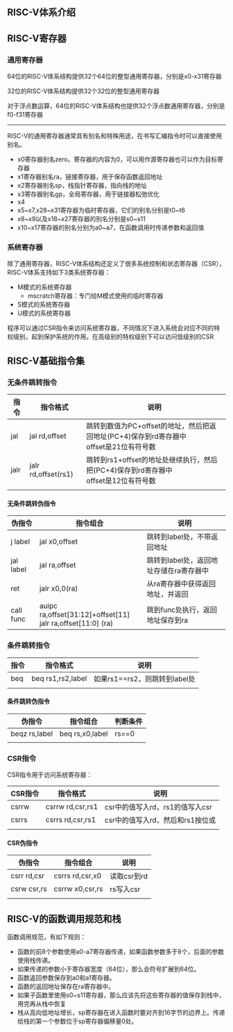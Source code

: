 ## RISC-V体系介绍

## RISC-V寄存器

### 通用寄存器

64位的RISC-V体系结构提供32个64位的整型通用寄存器，分别是x0-x31寄存器

32位的RISC-V体系结构提供32个32位的整型通用寄存器

对于浮点数运算，64位的RISC-V体系结构也提供32个浮点数通用寄存器，分别是f0-f31寄存器

------

RISC-V的通用寄存器通常具有别名和特殊用途，在书写汇编指令时可以直接使用别名。

- x0寄存器别名zero。寄存器的内容为0，可以用作源寄存器也可以作为目标寄存器
- x1寄存器别名ra，链接寄存器，用于保存函数返回地址
- x2寄存器别名sp，栈指针寄存器，指向栈的地址
- x3寄存器别名gp，全局寄存器，用于链接器松弛优化
- x4
- x5~x7,x28~x31寄存器为临时寄存器，它们的别名分别是t0~t6
- x8~x9以及x18~x27寄存器的别名分别是s0~s11
- x10~x17寄存器的别名分别为a0~a7，在函数调用时传递参数和返回值

### 系统寄存器

除了通用寄存器，RISC-V体系结构还定义了很多系统控制和状态寄存器（CSR），RISC-V体系支持如下3类系统寄存器：

- M模式的系统寄存器
  - mscratch寄存器：专门给M模式使用的临时寄存器
- S模式的系统寄存器
- U模式的系统寄存器

程序可以通过CSR指令来访问系统寄存器，不同情况下进入系统会对应不同的特权级别，起到保护系统的作用。在高级别的特权级别下可以访问低级别的CSR

## RISC-V基础指令集

### 无条件跳转指令

| 指令 | 指令格式            | 说明                                                         |
| ---- | ------------------- | ------------------------------------------------------------ |
| jal  | jal rd,offset       | 跳转到数值为PC+offset的地址，然后把返回地址(PC+4)保存到rd寄存器中<br />offset是21位有符号数 |
| jalr | jalr rd,offset(rs1) | 跳转到rs1+offset的地址处继续执行，然后把(PC+4)保存到rd寄存器中<br />offset是12位有符号数 |
|      |                     |                                                              |

#### 无条件跳转伪指令

| 伪指令    | 指令组合                                                     | 说明                                    |
| --------- | ------------------------------------------------------------ | --------------------------------------- |
| j label   | jal x0,offset                                                | 跳转到label处，不带返回地址             |
| jal label | jal ra,offset                                                | 跳转到label处，返回地址存储在ra寄存器中 |
| ret       | jalr x0,0(ra)                                                | 从ra寄存器中获得返回地址，并返回        |
| call func | auipc ra,offset[31:12]+offset[11]<br />jalr ra,offset[11:0] (ra) | 跳到func处执行，返回地址保存到ra        |





### 条件跳转指令

| 指令 | 指令格式          | 说明                          |
| ---- | ----------------- | ----------------------------- |
| beq  | beq rs1,rs2,label | 如果rs1==rs2，则跳转到label处 |
|      |                   |                               |

#### 条件跳转伪指令

| 伪指令        | 指令组合        | 判断条件 |
| ------------- | --------------- | -------- |
| beqz rs,label | beq rs,x0,label | rs==0    |
|               |                 |          |

### CSR指令

CSR指令用于访问系统寄存器：

| CSR指令 | 指令格式         | 说明                             |
| ------- | ---------------- | -------------------------------- |
| csrrw   | csrrw rd,csr,rs1 | csr中的值写入rd，rs1的值写入csr  |
| csrrs   | csrrs rd,csr,rs1 | csr中的值写入rd，然后和rs1按位或 |
|         |                  |                                  |

#### CSR伪指令

| 伪指令      | 指令组合        | 说明        |
| ----------- | --------------- | ----------- |
| csrr rd,csr | csrrs rd,csr,x0 | 读取csr到rd |
| csrw csr,rs | csrrw x0,csr,rs | rs写入csr   |
|             |                 |             |

## RISC-V的函数调用规范和栈

函数调用规范，有如下规则：

- 函数的前8个参数使用a0-a7寄存器传递，如果函数参数多于8个，后面的参数使用栈传递。
- 如果传递的参数小于寄存器宽度（64位），那么会符号扩展到64位。
- 函数返回参数保存到a0和a1寄存器。
- 函数的返回地址保存在ra寄存器中。
- 如果子函数里使用s0~s11寄存器，那么应该先将这些寄存器的值保存到栈中，用完再从栈中恢复
- 栈从高向低地址增长，sp寄存器在进入函数时要对齐到16字节的边界上。传递给栈的第一个参数位于sp寄存器偏移量0处。


